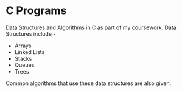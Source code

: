 # C Programs

Data Structures and Algorithms in C as part of my coursework. Data Structures include -

- Arrays
- Linked Lists
- Stacks
- Queues
- Trees

Common algorithms that use these data structures are also given.
